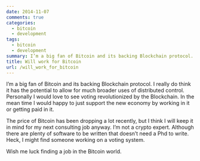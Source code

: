 ```yaml
---
date: 2014-11-07
comments: true
categories:
  - bitcoin
  - development
tags:
  - bitcoin
  - development
summary: I’m a big fan of Bitcoin and its backing Blockchain protocol. I really do think it has the potential to allow for much broader uses of distributed control. Wish me luck finding a job in the Bitcoin world.
title: Will work for Bitcoin
url: /will_work_for_bitcoin
---
```


I’m a big fan of Bitcoin and its backing Blockchain protocol. I really do think it has the potential to allow for much broader uses of distributed control. Personally I would love to see voting revolutionized by the Blockchain. In the mean time I would happy to just support the new economy by working in it or getting paid in it.

The price of Bitcoin has been dropping a lot recently, but I think I will keep it in mind for my next consulting job anyway. I’m not a crypto expert. Although there are plenty of software to be written that doesn’t need a Phd to write. Heck, I might find someone working on a voting system.

Wish me luck finding a job in the Bitcoin world.
